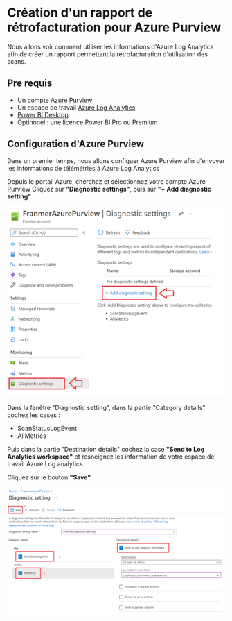 # Création d'un rapport de rétrofacturation pour Azure Purview

Nous allons voir comment utiliser les informations d'Azure Log Analytics afin de créer un rapport permettant la retrofacturation d'utilisation des scans.

## Pre requis

- Un compte [Azure Purview](https://docs.microsoft.com/fr-fr/azure/purview/create-catalog-portal)
- Un espace de travail [Azure Log Analytics](https://docs.microsoft.com/fr-fr/azure/azure-monitor/logs/quick-create-workspace)
- [Power BI Desktop](https://www.microsoft.com/fr-fr/download/details.aspx?id=58494) 
- Optinonel : une licence Power BI Pro ou Premium


## Configuration d'Azure Purview

Dans un premier temps, nous allons configuer Azure Purview afin d'envoyer les informations de télémétries à Azure Log Analytics

Depuis le portail Azure, cherchez et sélectionnez votre compte Azure Purview
Cliquez sur **"Diagnostic settings"**, puis sur **"+ Add diagnostic setting"**

![sparkle](Pictures/001.png)

Dans la fenêtre "Diagnostic setting", dans la partie "Category details" cochez les cases :
- ScanStatusLogEvent
- AllMetrics

Puis dans la partie "Destination details" cochez la case **"Send to Log Analytics workspace"** et resneignez les information de votre espace de travail Azure Log analytics.

Cliquez sur le bouton **"Save"**

![sparkle](Pictures/002.png)


